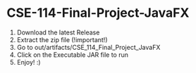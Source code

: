 # CSE-114-Final-Project-JavaFX

1. Download the latest Release
2. Extract the zip file (!important!)
3. Go to out/artifacts/CSE_114_Final_Project_JavaFX
4. Click on the Executable JAR file to run
5. Enjoy! :)
